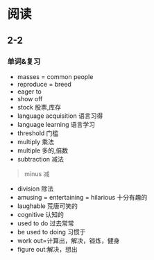 # 阅读
## 2-2
### 单词&复习
- masses = common people
- reproduce = breed
- eager to 
- show off
- stock 股票,库存
- language acquisition 语言习得
- language learning 语言学习
- threshold 门槛
- multiply 乘法
- multiple 多的,倍数
- subtraction 减法
> minus 减
- division 除法 
- amusing = entertaining = hilarious 十分有趣的
- laughable 荒唐可笑的
- cognitive 认知的
- used to do 过去常常
- be used to doing 习惯于
- work out=计算出，解决，锻炼，健身
- figure out:解决，想出
